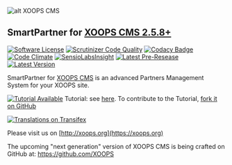  ![alt XOOPS CMS](http://xoops.org/images/logoXoops4GithubRepository.png)
 ## SmartPartner for  [XOOPS CMS 2.5.8+](https://xoops.org)
 [![Software License](https://img.shields.io/badge/license-GPL-brightgreen.svg?style=flat)](LICENSE)
 [![Scrutinizer Code Quality](https://img.shields.io/scrutinizer/g/mambax7/smartpartner.svg?style=flat)](https://scrutinizer-ci.com/g/mambax7/smartpartner/?branch=master)
 [![Codacy Badge](https://api.codacy.com/project/badge/grade/2d27c0023ee54f0b9ba2b5d17a68b2a5)](https://www.codacy.com/app/mambax7/smartpartner)
 [![Code Climate](https://img.shields.io/codeclimate/github/mambax7/smartpartner.svg?style=flat)](https://codeclimate.com/github/mambax7/smartpartner)
 [![SensioLabsInsight](https://insight.sensiolabs.com/projects/626a39f7-d06e-47a6-8fc9-20bd04275bb1/mini.png)](https://insight.sensiolabs.com/projects/626a39f7-d06e-47a6-8fc9-20bd04275bb1)
 [![Latest Pre-Resease](https://img.shields.io/github/tag/XoopsModules25x/smartpartner.svg?style=flat)](https://github.com/XoopsModules25x/smartpartner/tags/)
 [![Latest Version](https://img.shields.io/github/release/XoopsModules25x/smartpartner.svg?style=flat)](https://github.com/XoopsModules25x/smartpartner/releases/)
 
SmartPartner for [XOOPS CMS](http://xoops.org) is an advanced Partners Management System for your XOOPS site.
 
 [![Tutorial Available](http://xoops.org/images/tutorial-available-blue.svg)](https://www.gitbook.com/book/xoops/xoops-smartpartner-module/) Tutorial: see [here](https://www.gitbook.com/book/xoops/xoops-smartpartner-module/).
 To contribute to the Tutorial, [fork it on GitHub](https://github.com/XoopsDocs/smartpartner-tutorial)
 
 [![Translations on Transifex](http://xoops.org/images/translations-transifex-blue.svg)](https://www.transifex.com/xoops)
 
 Please visit us on [http://xoops.org](https://xoops.org)
 
 The upcoming "next generation" version of XOOPS CMS is being crafted on GitHub at: https://github.com/XOOPS
 

